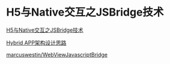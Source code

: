 # H5与Native交互之JSBridge技术

[H5与Native交互之JSBridge技术](https://tech.youzan.com/jsbridge/)

[Hybrid APP架构设计思路](http://www.tuicool.com/articles/yeeABzJ)

[marcuswestin/WebViewJavascriptBridge](https://github.com/marcuswestin/WebViewJavascriptBridge)

